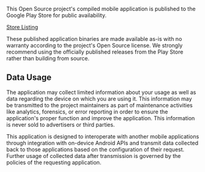 This Open Source project's compiled mobile application is published to the Google Play Store for public availability. 

[Store Listing](https://link/to/sore)

These published application binaries are made available as-is with no warranty according to the project's Open Source license. We strongly recommend using the officially published releases from the Play Store rather than building from source.

## Data Usage
The application may collect limited information about your usage as well as data regarding the device on which you are using it. This information may be transmitted to the project maintainers as part of maintenance activities like analytics, forensics, or error reporting in order to ensure the application's proper function and improve the application. This information is never sold to advertisers or third parties.

<!--- For apps using the standard headless IPC pattern --->
This application is designed to interoperate with another mobile applications through integration with on-device Android APIs and transmit data collected back to those applications based on the configuration of their request. Further usage of collected data after transmission is governed by the policies of the requesting application. 
